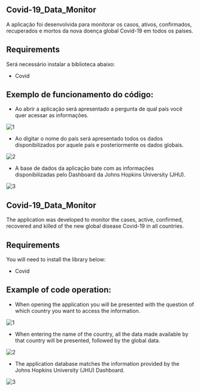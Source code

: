 ## Covid-19_Data_Monitor
A aplicação foi desenvolvida para monitorar os casos, ativos, confirmados, recuperados e mortos da nova doença global Covid-19 em todos os países.
  
## Requirements
Será necessário instalar a biblioteca abaixo:
* Covid

## Exemplo de funcionamento do código:
* Ao abrir a aplicação será apresentado a pergunta de qual país você quer acessar as informações.

![1](https://user-images.githubusercontent.com/40063504/84572884-72609d00-ad73-11ea-812c-471fa1f2462b.PNG)


* Ao digitar o nome do país será apresentado todos os dados disponibilizados por aquele país e posteriormente os dados globais.

![2](https://user-images.githubusercontent.com/40063504/84572885-74c2f700-ad73-11ea-812f-97fbcbd85d51.PNG)


* A base de dados da aplicação bate com as informações disponibilizadas pelo Dashboard da Johns Hopkins University (JHU).

![3](https://user-images.githubusercontent.com/40063504/84572903-9328f280-ad73-11ea-9e8b-428658f6f55f.PNG)


## Covid-19_Data_Monitor
The application was developed to monitor the cases, active, confirmed, recovered and killed of the new global disease Covid-19 in all countries.
  
## Requirements
You will need to install the library below:
* Covid

## Example of code operation:
* When opening the application you will be presented with the question of which country you want to access the information.

![1](https://user-images.githubusercontent.com/40063504/84572884-72609d00-ad73-11ea-812c-471fa1f2462b.PNG)


* When entering the name of the country, all the data made available by that country will be presented, followed by the global data.

![2](https://user-images.githubusercontent.com/40063504/84572885-74c2f700-ad73-11ea-812f-97fbcbd85d51.PNG)


* The application database matches the information provided by the Johns Hopkins University (JHU) Dashboard.

![3](https://user-images.githubusercontent.com/40063504/84572903-9328f280-ad73-11ea-9e8b-428658f6f55f.PNG)
